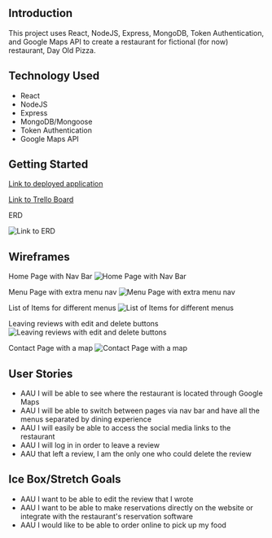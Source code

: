 ## Introduction 
This project uses React, NodeJS, Express, MongoDB, Token Authentication, and Google Maps API to create a restaurant for fictional (for now) restaurant, Day Old Pizza. 

## Technology Used
- React
- NodeJS
- Express 
- MongoDB/Mongoose 
- Token Authentication
- Google Maps API

## Getting Started
[Link to deployed application](https://day-old-pizza.herokuapp.com/ "Link to Deployed Application")

[Link to Trello Board](https://trello.com/b/IT5wCv90/project-4 "Link to Trello Board")

ERD 

![Link to ERD](https://i.imgur.com/nRvXwws.png?1)

## Wireframes
Home Page with Nav Bar
![Home Page with Nav Bar](https://i.imgur.com/bI9DI6k.png)

Menu Page with extra menu nav
![Menu Page with extra menu nav](https://i.imgur.com/gdslGr1.png)

List of Items for different menus
![List of Items for different menus](https://i.imgur.com/koi9LCv.png?1)

Leaving reviews with edit and delete buttons
![Leaving reviews with edit and delete buttons](https://i.imgur.com/3IY06Ct.png)

Contact Page with a map
![Contact Page with a map](https://i.imgur.com/0IRqWhe.png)


## User Stories
- AAU I will be able to see where the restaurant is located through Google Maps
- AAU I will be able to switch between pages via nav bar and have all the menus separated by dining experience
- AAU I will easily be able to access the social media links to the restaurant
- AAU I will log in in order to leave a review
- AAU that left a review, I am the only one who could delete the review

## Ice Box/Stretch Goals
- AAU I want to be able to edit the review that I wrote
- AAU I want to be able to make reservations directly on the website or integrate with the restaurant's reservation software
- AAU I would like to be able to order online to pick up my food

